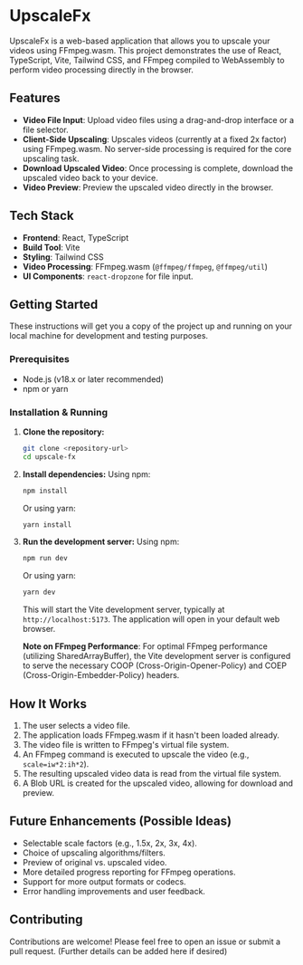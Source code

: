 # UpscaleFx

UpscaleFx is a web-based application that allows you to upscale your videos using FFmpeg.wasm. This project demonstrates the use of React, TypeScript, Vite, Tailwind CSS, and FFmpeg compiled to WebAssembly to perform video processing directly in the browser.

## Features

*   **Video File Input**: Upload video files using a drag-and-drop interface or a file selector.
*   **Client-Side Upscaling**: Upscales videos (currently at a fixed 2x factor) using FFmpeg.wasm. No server-side processing is required for the core upscaling task.
*   **Download Upscaled Video**: Once processing is complete, download the upscaled video back to your device.
*   **Video Preview**: Preview the upscaled video directly in the browser.

## Tech Stack

*   **Frontend**: React, TypeScript
*   **Build Tool**: Vite
*   **Styling**: Tailwind CSS
*   **Video Processing**: FFmpeg.wasm (`@ffmpeg/ffmpeg`, `@ffmpeg/util`)
*   **UI Components**: `react-dropzone` for file input.

## Getting Started

These instructions will get you a copy of the project up and running on your local machine for development and testing purposes.

### Prerequisites

*   Node.js (v18.x or later recommended)
*   npm or yarn

### Installation & Running

1.  **Clone the repository:**
    ```bash
    git clone <repository-url>
    cd upscale-fx
    ```

2.  **Install dependencies:**
    Using npm:
    ```bash
    npm install
    ```
    Or using yarn:
    ```bash
    yarn install
    ```

3.  **Run the development server:**
    Using npm:
    ```bash
    npm run dev
    ```
    Or using yarn:
    ```bash
    yarn dev
    ```
    This will start the Vite development server, typically at `http://localhost:5173`. The application will open in your default web browser.

    **Note on FFmpeg Performance**: For optimal FFmpeg performance (utilizing SharedArrayBuffer), the Vite development server is configured to serve the necessary COOP (Cross-Origin-Opener-Policy) and COEP (Cross-Origin-Embedder-Policy) headers.

## How It Works

1.  The user selects a video file.
2.  The application loads FFmpeg.wasm if it hasn't been loaded already.
3.  The video file is written to FFmpeg's virtual file system.
4.  An FFmpeg command is executed to upscale the video (e.g., `scale=iw*2:ih*2`).
5.  The resulting upscaled video data is read from the virtual file system.
6.  A Blob URL is created for the upscaled video, allowing for download and preview.

## Future Enhancements (Possible Ideas)

*   Selectable scale factors (e.g., 1.5x, 2x, 3x, 4x).
*   Choice of upscaling algorithms/filters.
*   Preview of original vs. upscaled video.
*   More detailed progress reporting for FFmpeg operations.
*   Support for more output formats or codecs.
*   Error handling improvements and user feedback.

## Contributing

Contributions are welcome! Please feel free to open an issue or submit a pull request.
(Further details can be added here if desired)

